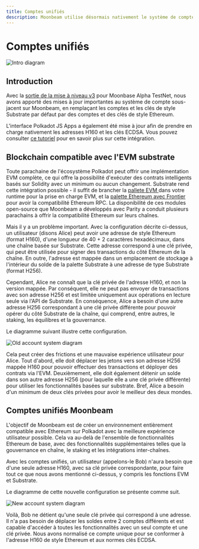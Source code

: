```yaml
---
title: Comptes unifiés
description: Moonbeam utilise désormais nativement le système de compte H160 basé sur Ethereum et est pris en charge par Polkadot JS Apps
---
```

# Comptes unifiés

![Intro diagram](/images/learn/unifiedaccounts-banner.png)

## Introduction

Avec la [sortie de la mise à niveau v3](https://www.purestake.com/news/moonbeam-network-upgrades-account-structure-to-match-ethereum/) pour Moonbase Alpha TestNet, nous avons apporté des mises à jour importantes au système de compte sous-jacent sur Moonbeam, en remplaçant les comptes et les clés de style Substrate par défaut par des comptes et des clés de style Ethereum.

L'interface Polkadot JS Apps a également été mise à jour afin de prendre en charge nativement les adresses H160 et les clés ECDSA. Vous pouvez consulter [ce tutoriel](/integrations/wallets/polkadotjs/) pour en savoir plus sur cette intégration.

## Blockchain compatible avec l'EVM substrate 

Toute parachaine de l'écosystème Polkadot peut offrir une implémentation EVM complète, ce qui offre la possibilité d'exécuter des contrats intelligents basés sur Solidity avec un minimum ou aucun changement. Substrate rend cette intégration possible - il suffit de brancher la [pallete EVM ](https://docs.rs/pallet-evm/2.0.1/pallet_evm/) dans votre runtime pour la prise en charge EVM, et la [palette Ethereum avec Frontier](https://github.com/paritytech/frontier) pour avoir la compatibilité Ethereum RPC. La disponibilité de ces modules open-source que Moonbeam a développés avec Parity a conduit plusieurs parachains à offrir la compatibilité Ethereum sur leurs chaînes.

Mais il y a un problème important. Avec la configuration décrite ci-dessus, un utilisateur (disons Alice) peut avoir une adresse de style Ethereum (format H160), d'une longueur de 40 + 2 caractères hexadécimaux, dans une chaîne basée sur Substrate. Cette adresse correspond à une clé privée, qui peut être utilisée pour signer des transactions du côté Ethereum de la chaîne. En outre, l'adresse est mappée dans un emplacement de stockage à l'intérieur du solde de la palette Substrate à une adresse de type Substrate (format H256). 

Cependant, Alice ne connaît que la clé privée de l'adresse H160, et non la version mappée. Par conséquent, elle ne peut pas envoyer de transactions avec son adresse H256 et est limitée uniquement aux opérations en lecture seule via l'API de Substrate. En conséquence, Alice a besoin d'une autre adresse H256 correspondant à une clé privée différente pour pouvoir opérer du côté Substrate de la chaîne, qui comprend, entre autres, le staking, les équilibres et la gouvernance. 

Le diagramme suivant illustre cette configuration.

![Old account system diagram](/images/learn/unifiedaccounts-images-1.png)

Cela peut créer des frictions et une mauvaise expérience utilisateur pour Alice. Tout d'abord, elle doit déplacer les jetons vers son adresse H256 mappée H160 pour pouvoir effectuer des transactions et déployer des contrats via l'EVM. Deuxièmement, elle doit également détenir un solde dans son autre adresse H256 (pour laquelle elle a une clé privée différente) pour utiliser les fonctionnalités basées sur substrate. Bref, Alice a besoin d'un minimum de deux clés privées pour avoir le meilleur des deux mondes.

## Comptes unifiés Moonbeam

L'objectif de Moonbeam est de créer un environnement entièrement compatible avec Ethereum sur Polkadot avec la meilleure expérience utilisateur possible. Cela va au-delà de l'ensemble de fonctionnalités Ethereum de base, avec des fonctionnalités supplémentaires telles que la gouvernance en chaîne, le staking et les intégrations inter-chaînes.

Avec les comptes unifiés, un utilisateur (appelons-le Bob) n'aura besoin que d'une seule adresse H160, avec sa clé privée correspondante, pour faire tout ce que nous avons mentionné ci-dessus, y compris les fonctions  EVM et Substrate.

Le diagramme de cette nouvelle configuration se présente comme suit.

![New account system diagram](/images/learn/unifiedaccounts-images-2.png)

Voilà, Bob ne détient qu'une seule clé privée qui correspond à une adresse. Il n'a pas besoin de déplacer les soldes entre 2 comptes différents et est capable d'accéder à toutes les fonctionnalités avec un seul compte et une clé privée. Nous avons normalisé ce compte unique pour se conformer à l'adresse H160 de style Ethereum et aux normes clés ECDSA.
